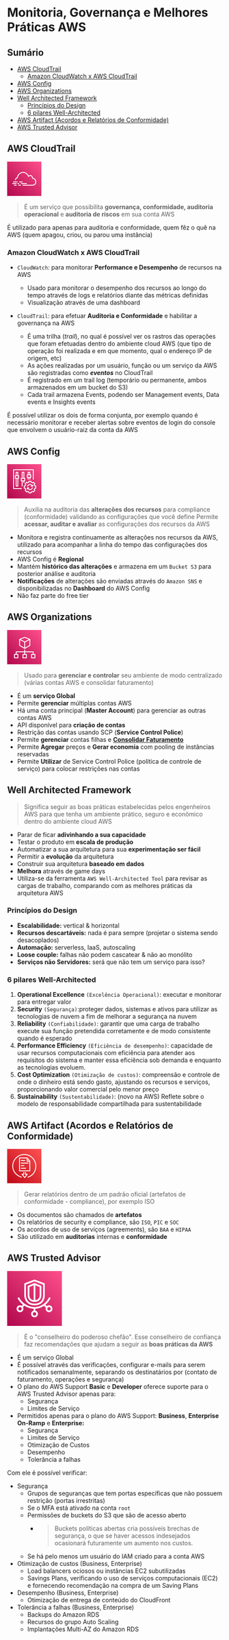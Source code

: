 <h1> Monitoria, Governança e Melhores Práticas AWS </h1>

<h2> Sumário </h2>

- [AWS CloudTrail](#aws-cloudtrail)
  - [Amazon CloudWatch x AWS CloudTrail](#amazon-cloudwatch-x-aws-cloudtrail)
- [AWS Config](#aws-config)
- [AWS Organizations](#aws-organizations)
- [Well Architected Framework](#well-architected-framework)
  - [Princípios do Design](#princípios-do-design)
  - [6 pilares Well-Architected](#6-pilares-well-architected)
- [AWS Artifact (Acordos e Relatórios de Conformidade)](#aws-artifact-acordos-e-relatórios-de-conformidade)
- [AWS Trusted Advisor](#aws-trusted-advisor)

## AWS CloudTrail

![Cloud Trail](images/svg/management_governance/cloudtrail.svg)

> É um serviço que possibilita **governança, conformidade, auditoria operacional** e **auditoria de riscos** em sua conta AWS

É utilizado para apenas para auditoria e conformidade, quem fêz o quê na AWS (quem apagou, criou, ou parou uma instância)

### Amazon CloudWatch x AWS CloudTrail

- `CloudWatch`: para monitorar **Performance e Desempenho** de recursos na AWS
  - Usado para monitorar o desempenho dos recursos ao longo do tempo através de logs e relatórios diante das métricas definidas
  - Visualização através de uma dashboard

- `CloudTrail`: para efetuar **Auditoria e Conformidade** e habilitar a governança na AWS
  - É uma trilha (*trail*), no qual é possível ver os rastros das operações que foram efetuadas dentro do ambiente cloud AWS (que tipo de operação foi realizada e em que momento, qual o endereço IP de origem, etc)
  - As ações realizadas por um usuário, função ou um serviço da AWS são registradas como ***eventos*** no CloudTrail
  - É registrado em um trail log (temporário ou permanente, ambos armazenados em um bucket do S3)
  - Cada trail armazena Events, podendo ser Management events, Data events e Insights events

É possível utilizar os dois de forma conjunta, por exemplo quando é necessário monitorar e receber alertas sobre eventos de login do console que envolvem o usuário-raiz da conta da AWS

## AWS Config

![Config](images/svg/management_governance/config.svg)

> Auxilia na auditoria das **alterações dos recursos** para compliance (conformidade) validando as configurações que você define
> Permite **acessar, auditar e avaliar** as configurações dos recursos da AWS

- Monitora e registra continuamente as alterações nos recursos da AWS, utilizado para acompanhar a linha do tempo das configurações dos recursos
- AWS Config é **Regional**
- Mantém **histórico das alterações** e armazena em um `Bucket S3` para posterior análise e auditoria
- **Notificações** de alterações são enviadas através do `Amazon SNS` e disponibilizadas no **Dashboard** do AWS Config
- Não faz parte do free tier

## AWS Organizations

![Organization](images/svg/management_governance/organizations.svg)

> Usado para **gerenciar e controlar** seu ambiente de modo centralizado (várias contas AWS e consolidar faturamento)

- É um **serviço Global**
- Permite **gerenciar** múltiplas contas AWS
- Há uma conta principal (**Master Account**) para gerenciar as outras contas AWS
- API disponível para **criação de contas**
- Restrição das contas usando SCP (**Service Control Police**)
- Permite **gerenciar** contas filhas e [**Consolidar Faturamento**](./extra/consolidated-billing.md)
- Permite **Agregar** preços e **Gerar economia** com pooling de instâncias reservadas
- Permite **Utilizar** de Service Control Police (política de controle de serviço) para colocar restrições nas contas

## Well Architected Framework

> Significa seguir as boas práticas estabelecidas pelos engenheiros AWS para que tenha um ambiente prático, seguro e econômico dentro do ambiente cloud AWS

- Parar de ficar **adivinhando a sua capacidade**
- Testar o produto em **escala de produção**
- Automatizar a sua arquitetura para sua **experimentação ser fácil**
- Permitir a **evolução** da arquitetura
- Construir sua arquitetura **baseado em dados**
- **Melhora** através de game days
- Utiliza-se da ferramenta `AWS Well-Architected Tool` para revisar as cargas de trabalho, comparando com as melhores práticas da arquitetura AWS

### Princípios do Design

- **Escalabilidade:** vertical & horizontal
- **Recursos descartáveis:** nada é para sempre (projetar o sistema sendo desacoplados)
- **Automação:** serverless, IaaS, autoscaling
- **Loose couple:** falhas não podem cascatear & não ao monólito
- **Serviços não Servidores:** será que não tem um serviço para isso?

### 6 pilares Well-Architected

1. **Operational Excellence** `(Excelência Operacional)`: executar e monitorar para entregar valor
2. **Security** `(Segurança)`:proteger dados, sistemas e ativos para utilizar as tecnologias de nuvem a fim de melhorar a segurança na nuvem
3. **Reliability** `(Confiabilidade)`: garantir que uma carga de trabalho execute sua função pretendida corretamente e de modo consistente quando é esperado
4. **Performance Efficiency** `(Eficiência de desempenho)`: capacidade de usar recursos computacionais com eficiência para atender aos requisitos do sistema e manter essa eficiência sob demanda e enquanto as tecnologias evoluem.
5. **Cost Optimization** `(Otimização de custos)`: compreensão e controle de onde o dinheiro está sendo gasto, ajustando os recursos e serviços, proporcionando valor comercial pelo menor preço
6. **Sustainability** `(Sustentabilidade)`: (novo na AWS) Reflete sobre o modelo de responsabilidade compartilhada para sustentabilidade

## AWS Artifact (Acordos e Relatórios de Conformidade)

![Artifact](./images/svg/security-identity-compliance/artifact.svg)

> Gerar relatórios dentro de um padrão oficial (artefatos de conformidade - compliance), por exemplo ISO

- Os documentos são chamados de **artefatos**
- Os relatórios de security e compliance, são `ISO`, `PIC` e `SOC`
- Os acordos de uso de serviços (agreements), são `BAA` e `HIPAA`
- São utilizado em **auditorias** internas e **conformidade**

## AWS Trusted Advisor

![Trusted Advisor](./images/svg/security-identity-compliance/trusted-advisor.svg)

> É o "conselheiro do poderoso chefão". Esse conselheiro de confiança faz recomendações que ajudam a seguir as **boas práticas da AWS**

- É um serviço Global
- É possível através das verificações, configurar e-mails para serem notificados semanalmente, separando os destinatários por (contato de faturamento, operações e segurança)
- O plano do AWS Support **Basic** e **Developer** oferece suporte para o AWS Trusted Advisor apenas para:
  - Segurança
  - Limites de Serviço
- Permitidos apenas para o plano do AWS Support: **Business**, **Enterprise On-Ramp** e **Enterprise:**
  - Segurança
  - Limites de Serviço
  - Otimização de Custos
  - Desempenho
  - Tolerância a falhas

Com ele é possível verificar:

- Segurança
  - Grupos de seguranças que tem portas específicas que não possuem restrição (portas irrestritas)
  - Se o MFA está ativado na conta `root`
  - Permissões de buckets do S3 que são de acesso aberto
    - > Buckets políticas abertas cria possíveis brechas de segurança, o que se haver acessos indesejados ocasionará futuramente um aumento nos custos.
  - Se há pelo menos um usuário do IAM criado para a conta AWS
- Otimização de custos (Business, Enterprise)
  - Load balancers ociosos ou instâncias EC2 subutilizadas
  - Savings Plans, verificando o uso de serviços computacionais (EC2) e fornecendo recomendação na compra de um Saving Plans
- Desempenho (Business, Enterprise)
  - Otimização de entrega de conteúdo do CloudFront
- Tolerância a falhas (Business, Enterprise)
  - Backups do Amazon RDS
  - Recursos do grupo Auto Scaling
  - Implantações Multi-AZ do Amazon RDS
